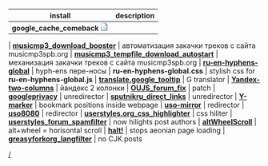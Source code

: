 | install | description |
| -----   | :--------- |
| **google_cache_comeback** ![src](/res/JS.png) | |

|	[**musicmp3_download_booster**](/../../raw/master/src/musicmp3_download_booster.user.js) | автоматизация закачки треков с сайта musicmp3spb.org
| [**musicmp3_tempfile_download_autostart**](/../../raw/master/src/musicmp3_tempfile_download_autostart.user.js) | механизация закачки треков с сайта musicmp3spb.org
|	[**ru-en-hyphens-global**](/../../raw/master/src/ru-en-hyphens-global.user.js) | hyph-ens пере-носы
|	**ru-en-hyphens-global.css** | stylish css for **ru-en-hyphens-global.js**
|	[**translate.google_tooltip**](/../../raw/master/src/translate.google_tooltip.user.js) | G translator
| [**Yandex-two-columns**](/../../raw/master/src/Yandex-two-columns.user.js) | йандекс 2 колонки
| [**OUJS_forum_fix**](/../../raw/master/src/OUJS_forum_fix.user.js) | patch
| [**googleprivacy**](/../../raw/master/src/googleprivacy.user.js) | unredirector
| [**sputnikru_direct_links**](/../../raw/master/src/sputnikru_direct_links.user.js) | unredirector
| [**Y-marker**](/../../raw/master/src/.user.js) | bookmark positions inside webpage
| [**uso-mirror**](/../../raw/master/src/uso-mirror.user.js) | redirector
| [**uso8080**](/../../raw/master/src/uso-mirror.user.js) | redirector
| [**userstyles.org_css_highlighter**](/../../raw/master/src/userstyles.org_css_highlighter.user.js) | css hiliter
| [**userstyles_forum_spamfilter**](/../../raw/master/src/userstyles_forum_spamfilter.user.js) | now hilights post authors
| [**altWheelScroll**](/../../raw/master/src/altWheelScroll.user.js) | alt+wheel = horisontal scroll
| [**halt!**](/../../raw/master/src/halt!.user.js) | stops aeonian page loading
| [**greasyforkorg_langfilter**](/../../raw/master/src/greasyforkorg_langfilter.user.js) | no CJK posts


[/](/)
